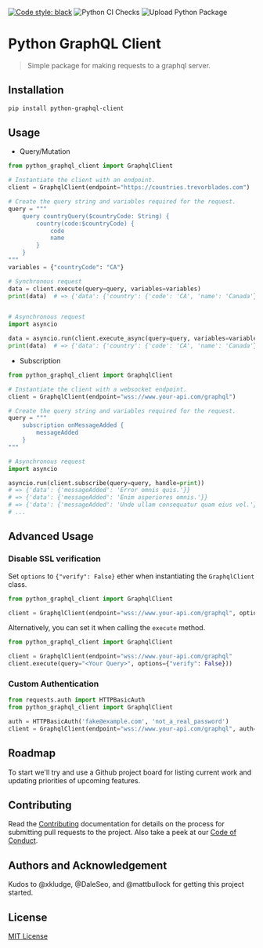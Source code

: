 [![Code style: black](https://img.shields.io/badge/code%20style-black-000000.svg)](https://github.com/psf/black)
![Python CI Checks](https://github.com/prodigyeducation/python-graphql-client/workflows/Python%20CI%20Checks/badge.svg)
![Upload Python Package](https://github.com/prodigyeducation/python-graphql-client/workflows/Upload%20Python%20Package/badge.svg)

# Python GraphQL Client

> Simple package for making requests to a graphql server.

<!-- Badges here. -->

## Installation

```bash
pip install python-graphql-client
```

## Usage

- Query/Mutation

```python
from python_graphql_client import GraphqlClient

# Instantiate the client with an endpoint.
client = GraphqlClient(endpoint="https://countries.trevorblades.com")

# Create the query string and variables required for the request.
query = """
    query countryQuery($countryCode: String) {
        country(code:$countryCode) {
            code
            name
        }
    }
"""
variables = {"countryCode": "CA"}

# Synchronous request
data = client.execute(query=query, variables=variables)
print(data)  # => {'data': {'country': {'code': 'CA', 'name': 'Canada'}}}


# Asynchronous request
import asyncio

data = asyncio.run(client.execute_async(query=query, variables=variables))
print(data)  # => {'data': {'country': {'code': 'CA', 'name': 'Canada'}}}
```

- Subscription

```python
from python_graphql_client import GraphqlClient

# Instantiate the client with a websocket endpoint.
client = GraphqlClient(endpoint="wss://www.your-api.com/graphql")

# Create the query string and variables required for the request.
query = """
    subscription onMessageAdded {
        messageAdded
    }
"""

# Asynchronous request
import asyncio

asyncio.run(client.subscribe(query=query, handle=print))
# => {'data': {'messageAdded': 'Error omnis quis.'}}
# => {'data': {'messageAdded': 'Enim asperiores omnis.'}}
# => {'data': {'messageAdded': 'Unde ullam consequatur quam eius vel.'}}
# ...
```

## Advanced Usage

### Disable SSL verification

Set `options` to `{"verify": False}` ether when instantiating the `GraphqlClient` class.

```py
from python_graphql_client import GraphqlClient

client = GraphqlClient(endpoint="wss://www.your-api.com/graphql", options={"verify": False})
```

Alternatively, you can set it when calling the `execute` method.

```py
from python_graphql_client import GraphqlClient

client = GraphqlClient(endpoint="wss://www.your-api.com/graphql"
client.execute(query="<Your Query>", options={"verify": False}))
```

### Custom Authentication

```py
from requests.auth import HTTPBasicAuth
from python_graphql_client import GraphqlClient

auth = HTTPBasicAuth('fake@example.com', 'not_a_real_password')
client = GraphqlClient(endpoint="wss://www.your-api.com/graphql", auth=auth)
```

## Roadmap

To start we'll try and use a Github project board for listing current work and updating priorities of upcoming features.

## Contributing

Read the [Contributing](docs/CONTRIBUTING.md) documentation for details on the process for submitting pull requests to the project. Also take a peek at our [Code of Conduct](docs/CODE_OF_CONDUCT.md).

## Authors and Acknowledgement

Kudos to @xkludge, @DaleSeo, and @mattbullock for getting this project started.

## License

[MIT License](LICENSE)
